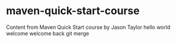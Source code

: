 # maven-quick-start-course
Content from Maven Quick Start course by Jason Taylor
hello world
welcome
welcome back
git merge
